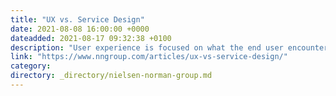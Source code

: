 ```yaml
---
title: "UX vs. Service Design"
date: 2021-08-08 16:00:00 +0000
dateadded: 2021-08-17 09:32:38 +0100
description: "User experience is focused on what the end user encounters, whereas service design is focused on how that user experience is internally created."
link: "https://www.nngroup.com/articles/ux-vs-service-design/"
category:
directory: _directory/nielsen-norman-group.md
---
```

